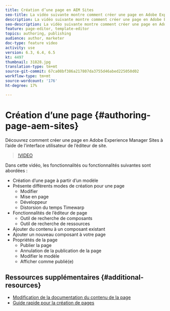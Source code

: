 ```yaml
---
title: Création d’une page en AEM Sites
seo-title: La vidéo suivante montre comment créer une page en Adobe Experience Manager Sites à l'aide de l'interface utilisateur de l'éditeur de site
description: La vidéo suivante montre comment créer une page en Adobe Experience Manager Sites à l'aide de l'interface utilisateur de l'éditeur de site
seo-description: La vidéo suivante montre comment créer une page en Adobe Experience Manager Sites à l'aide de l'interface utilisateur de l'éditeur de site
feature: page-editor, template-editor
topics: authoring, publishing
audience: author, marketer
doc-type: feature video
activity: use
version: 6.3, 6.4, 6.5
kt: 4497
thumbnail: 31828.jpg
translation-type: tm+mt
source-git-commit: 67ca08bf386a217807da3755d46abed225050d02
workflow-type: tm+mt
source-wordcount: '176'
ht-degree: 17%

---
```



# Création d’une page {#authoring-page-aem-sites}

Découvrez comment créer une page en Adobe Experience Manager Sites à l’aide de l’interface utilisateur de l’éditeur de site.

>[!VIDEO](https://video.tv.adobe.com/v/31828?quality=12&learn=on)

Dans cette vidéo, les fonctionnalités ou fonctionnalités suivantes sont abordées :

* Création d’une page à partir d’un modèle
* Présente différents modes de création pour une page
   * Modifier
   * Mise en page
   * Développeur
   * Distorsion du temps Timewarp 
* Fonctionnalités de l’éditeur de page
   * Outil de recherche de composants
   * Outil de recherche de ressources
* Ajouter du contenu à un composant existant
* Ajouter un nouveau composant à votre page
* Propriétés de la page
   * Publier la page
   * Annulation de la publication de la page
   * Modifier le modèle
   * Afficher comme publié(e) 

## Ressources supplémentaires {#additional-resources}

* [Modification de la documentation du contenu de la page](https://docs.adobe.com/content/help/en/experience-manager-cloud-service/sites/authoring/fundamentals/editing-content.html)
* [Guide rapide pour la création de pages](https://docs.adobe.com/content/help/en/experience-manager-cloud-service/sites/authoring/getting-started/quick-start.html)
